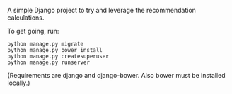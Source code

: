 A simple Django project to try and leverage the recommendation calculations.

To get going, run:

    python manage.py migrate
    python manage.py bower install
    python manage.py createsuperuser
    python manage.py runserver

(Requirements are django and django-bower. Also bower must be installed
locally.)
